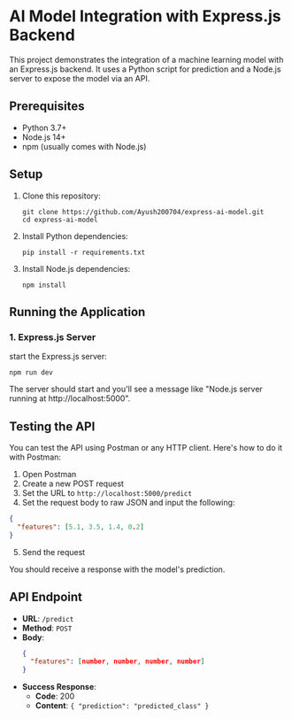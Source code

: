 # AI Model Integration with Express.js Backend

This project demonstrates the integration of a machine learning model with an Express.js backend. It uses a Python script for prediction and a Node.js server to expose the model via an API.

## Prerequisites

- Python 3.7+
- Node.js 14+
- npm (usually comes with Node.js)

## Setup

1. Clone this repository:
   ```
   git clone https://github.com/Ayush200704/express-ai-model.git
   cd express-ai-model
   ```

2. Install Python dependencies:
   ```
   pip install -r requirements.txt
   ```

3. Install Node.js dependencies:
   ```
   npm install
   ```

## Running the Application


### 1. Express.js Server

start the Express.js server:

```
npm run dev
```

The server should start and you'll see a message like "Node.js server running at http://localhost:5000".

## Testing the API

You can test the API using Postman or any HTTP client. Here's how to do it with Postman:

1. Open Postman
2. Create a new POST request
3. Set the URL to `http://localhost:5000/predict` 
4. Set the request body to raw JSON and input the following:

```json
{
  "features": [5.1, 3.5, 1.4, 0.2]
}
```

5. Send the request

You should receive a response with the model's prediction.

## API Endpoint

- **URL**: `/predict`
- **Method**: `POST`
- **Body**:
  ```json
  {
    "features": [number, number, number, number]
  }
  ```
- **Success Response**:
  - **Code**: 200
  - **Content**: `{ "prediction": "predicted_class" }`


